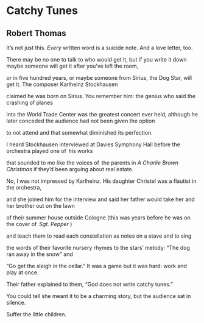 # Catchy Tunes
## Robert Thomas
It’s not just this. _Every_ written word is a suicide note.
And a love letter, too.

There may be no one to talk to who would get it,
but if you write it down maybe someone will get it after you’ve left the room,

or in five hundred years, or maybe someone from Sirius, the Dog Star,
will get it. The composer Karlheinz Stockhausen

claimed he was born on Sirius. You remember him:
the genius who said the crashing of planes

into the World Trade Center was the greatest concert ever held,
although he later conceded the audience had not been given the option

to not attend
and that somewhat diminished its perfection.

I heard Stockhausen interviewed at Davies Symphony Hall
before the orchestra played one of   his works

that sounded to me like the voices of   the parents
in _A Charlie Brown Christmas_ if they’d been arguing about real estate.

No, I was not impressed by Karlheinz.
His daughter Christel was a flautist in the orchestra,

and she joined him for the interview
and said her father would take her and her brother out on the lawn

of their summer house outside Cologne
(this was years before he was on the cover of   _Sgt. Pepper_ )

and teach them to read each constellation
as notes on a stave and to sing

the words of their favorite nursery rhymes to the stars’
melody: “The dog ran away in the snow” and

“Go get the sleigh in the cellar.” It was a game
but it was hard: work and play at once.

Their father explained to them,
“God does not write catchy tunes.”

You could tell she meant it to be a charming story,
but the audience sat in silence.

Suffer the little children.